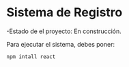 <h1> Sistema de Registro</h1>

-Estado de el proyecto: En construcción.

Para ejecutar el sistema, debes poner:

``npm intall react``
